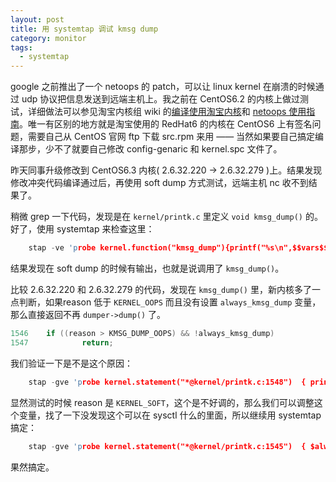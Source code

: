 ```yaml
---
layout: post
title: 用 systemtap 调试 kmsg dump 
category: monitor
tags:
  - systemtap
---
```


google 之前推出了一个 netoops 的 patch，可以让 linux kernel 在崩溃的时候通过 udp 协议把信息发送到远端主机上。我之前在 CentOS6.2 的内核上做过测试，详细做法可以参见淘宝内核组 wiki 的[编译使用淘宝内核](http://kernel.taobao.org/index.php/Documents/Kernel_build)和 [netoops 使用指南](kernel.taobao.org/index.php/Documents/Kernel_netoops_howto)。唯一有区别的地方就是淘宝使用的 RedHat6 的内核在 CentOS6 上有签名问题，需要自己从 CentOS 官网 ftp 下载 src.rpm 来用 —— 当然如果要自己搞定编译那步，少不了就要自己修改 config-genaric 和 kernel.spc 文件了。

昨天同事升级修改到 CentOS6.3 内核( 2.6.32.220 -> 2.6.32.279 )上。结果发现修改冲突代码编译通过后，再使用 soft dump 方式测试，远端主机 nc 收不到结果了。

稍微 grep 一下代码，发现是在 `kernel/printk.c` 里定义 `void kmsg_dump()` 的。好了，使用 systemtap 来检查这里： 

```c
    stap -ve 'probe kernel.function("kmsg_dump"){printf("%s\n",$$vars$$)}'
```

结果发现在 soft dump 的时候有输出，也就是说调用了 `kmsg_dump()`。

比较 2.6.32.220 和 2.6.32.279 的代码，发现在 `kmsg_dump()` 里，新内核多了一点判断，如果reason 低于 `KERNEL_OOPS` 而且没有设置 `always_kmsg_dump` 变量，那么直接返回不再 `dumper->dump()` 了。

```c
1546    if ((reason > KMSG_DUMP_OOPS) && !always_kmsg_dump)
1547            return; 
```

我们验证一下是不是这个原因：

```c
    stap -gve 'probe kernel.statement("*@kernel/printk.c:1548")  { printf("%s\n",$$parms$$) }'
```

显然测试的时候 reason 是 `KERNEL_SOFT`，这个是不好调的，那么我们可以调整这个变量，找了一下没发现这个可以在 sysctl 什么的里面，所以继续用 systemtap 搞定：

```c
    stap -gve 'probe kernel.statement("*@kernel/printk.c:1545")  { $always_kmsg_dump=1; printf("%d",$always_kmsg_dump); printf("%s\n",$$parms$$) }'
```

果然搞定。

